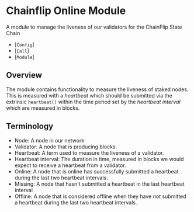 # Chainflip Online Module

A module to manage the liveness of our validators for the ChainFlip State Chain

- [`Config`]
- [`Call`]
- [`Module`]

## Overview
The module contains functionality to measure the liveness of staked nodes.  This is measured
with a *heartbeat* which should be submitted via the extrinsic `heartbeat()` within the time
period set by the *heartbeat interval* which are measured in blocks.

## Terminology
- Node: A node in our network
- Validator: A node that is producing blocks.
- Heartbeat: A term used to measure the liveness of a validator.
- Heartbeat interval: The duration in time, measured in blocks we would expect to receive a
  heartbeat from a validator.
- Online: A node that is online has successfully submitted a heartbeat during the last two
  heartbeat intervals.
- Missing: A node that hasn't submitted a heartbeat in the last heartbeat interval
- Offline: A node that is considered offline when they have *not* submitted a heartbeat during
  the last two heartbeat intervals.